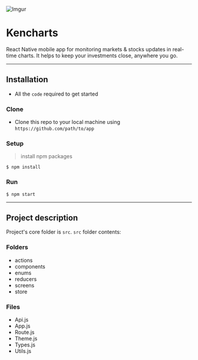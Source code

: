 ![Imgur](https://i.imgur.com/7xrZxT8.png)

# Kencharts
React Native mobile app for monitoring markets & stocks updates in real-time charts. It helps to keep your investments close, anywhere you go.

---

## Installation

- All the `code` required to get started

### Clone

- Clone this repo to your local machine using `https://github.com/path/to/app`

### Setup

> install npm packages

```shell
$ npm install
```
### Run

```shell
$ npm start
```
---
## Project description
Project's core folder is `src`.
`src` folder contents:
### Folders
- actions
- components
- enums
- reducers
- screens
- store
### Files
- Api.js
- App.js
- Route.js
- Theme.js
- Types.js
- Utils.js

